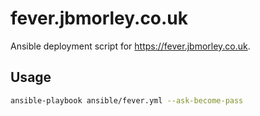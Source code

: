fever.jbmorley.co.uk
====================

Ansible deployment script for https://fever.jbmorley.co.uk.

Usage
-----

```bash
ansible-playbook ansible/fever.yml --ask-become-pass
```